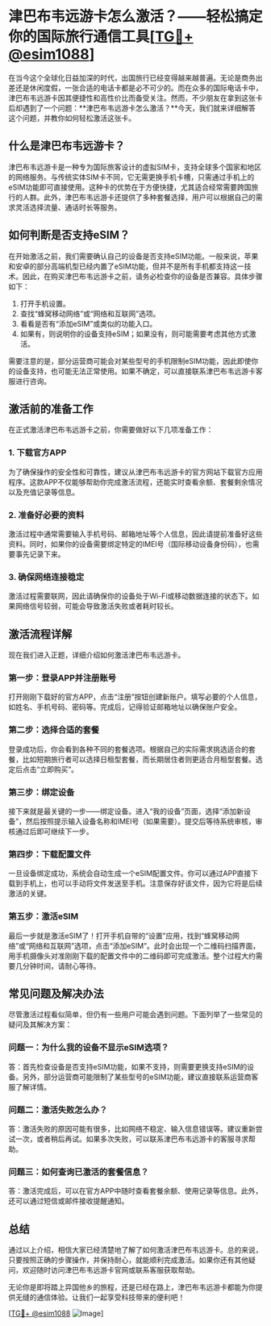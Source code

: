 # 津巴布韦远游卡怎么激活？——轻松搞定你的国际旅行通信工具[[TG💪+ @esim1088](https://t.me/s/esim1088)]

在当今这个全球化日益加深的时代，出国旅行已经变得越来越普遍。无论是商务出差还是休闲度假，一张合适的电话卡都是必不可少的。而在众多的国际电话卡中，津巴布韦远游卡因其便捷性和高性价比而备受关注。然而，不少朋友在拿到这张卡后却遇到了一个问题：**津巴布韦远游卡怎么激活？**今天，我们就来详细解答这个问题，并教你如何轻松激活这张卡。

## 什么是津巴布韦远游卡？

津巴布韦远游卡是一种专为国际旅客设计的虚拟SIM卡，支持全球多个国家和地区的网络服务。与传统实体SIM卡不同，它无需更换手机卡槽，只需通过手机上的eSIM功能即可直接使用。这种卡的优势在于方便快捷，尤其适合经常需要跨国旅行的人群。此外，津巴布韦远游卡还提供了多种套餐选择，用户可以根据自己的需求灵活选择流量、通话时长等服务。

## 如何判断是否支持eSIM？

在开始激活之前，我们需要确认自己的设备是否支持eSIM功能。一般来说，苹果和安卓的部分高端机型已经内置了eSIM功能，但并不是所有手机都支持这一技术。因此，在购买津巴布韦远游卡之前，请务必检查你的设备是否兼容。具体步骤如下：

1. 打开手机设置。
2. 查找“蜂窝移动网络”或“网络和互联网”选项。
3. 看看是否有“添加eSIM”或类似的功能入口。
4. 如果有，则说明你的设备支持eSIM；如果没有，则可能需要考虑其他方式激活。

需要注意的是，部分运营商可能会对某些型号的手机限制eSIM功能，因此即使你的设备支持，也可能无法正常使用。如果不确定，可以直接联系津巴布韦远游卡客服进行咨询。

## 激活前的准备工作

在正式激活津巴布韦远游卡之前，你需要做好以下几项准备工作：

### 1. 下载官方APP
为了确保操作的安全性和可靠性，建议从津巴布韦远游卡的官方网站下载官方应用程序。这款APP不仅能够帮助你完成激活流程，还能实时查看余额、套餐剩余情况以及充值记录等信息。

### 2. 准备好必要的资料
激活过程中通常需要输入手机号码、邮箱地址等个人信息，因此请提前准备好这些资料。同时，如果你的设备需要绑定特定的IMEI号（国际移动设备身份码），也需要事先记录下来。

### 3. 确保网络连接稳定
激活过程需要联网，因此请确保你的设备处于Wi-Fi或移动数据连接的状态下。如果网络信号较弱，可能会导致激活失败或者耗时较长。

## 激活流程详解

现在我们进入正题，详细介绍如何激活津巴布韦远游卡。

### 第一步：登录APP并注册账号
打开刚刚下载好的官方APP，点击“注册”按钮创建新账户。填写必要的个人信息，如姓名、手机号码、密码等。完成后，记得验证邮箱地址以确保账户安全。

### 第二步：选择合适的套餐
登录成功后，你会看到各种不同的套餐选项。根据自己的实际需求挑选适合的套餐，比如短期旅行者可以选择日租型套餐，而长期居住者则更适合月租型套餐。选定后点击“立即购买”。

### 第三步：绑定设备
接下来就是最关键的一步——绑定设备。进入“我的设备”页面，选择“添加新设备”，然后按照提示输入设备名称和IMEI号（如果需要）。提交后等待系统审核，审核通过后即可继续下一步。

### 第四步：下载配置文件
一旦设备绑定成功，系统会自动生成一个eSIM配置文件。你可以通过APP直接下载到手机上，也可以手动将文件发送至手机。注意保存好该文件，因为它将是后续激活的关键。

### 第五步：激活eSIM
最后一步就是激活eSIM了！打开手机自带的“设置”应用，找到“蜂窝移动网络”或“网络和互联网”选项，点击“添加eSIM”。此时会出现一个二维码扫描界面，用手机摄像头对准刚刚下载的配置文件中的二维码即可完成激活。整个过程大约需要几分钟时间，请耐心等待。

## 常见问题及解决办法

尽管激活过程看似简单，但仍有一些用户可能会遇到问题。下面列举了一些常见的疑问及其解决方案：

### 问题一：为什么我的设备不显示eSIM选项？
答：首先检查设备是否支持eSIM功能，如果不支持，则需要更换支持eSIM的设备。另外，部分运营商可能限制了某些型号的eSIM功能，建议直接联系运营商客服了解详情。

### 问题二：激活失败怎么办？
答：激活失败的原因可能有很多，比如网络不稳定、输入信息错误等。建议重新尝试一次，或者稍后再试。如果多次失败，可以联系津巴布韦远游卡的客服寻求帮助。

### 问题三：如何查询已激活的套餐信息？
答：激活完成后，可以在官方APP中随时查看套餐余额、使用记录等信息。此外，还可以通过短信或邮件接收提醒通知。

## 总结

通过以上介绍，相信大家已经清楚地了解了如何激活津巴布韦远游卡。总的来说，只要按照正确的步骤操作，并保持耐心，就能顺利完成激活。如果你还有其他疑问，欢迎随时访问津巴布韦远游卡官网或联系客服获取帮助。

无论你是即将踏上异国他乡的旅程，还是已经在路上，津巴布韦远游卡都能为你提供无缝的通信体验。让我们一起享受科技带来的便利吧！

[[TG💪+ @esim1088](https://t.me/s/esim1088) ![Image](https://i.postimg.cc/4NQfJmqS/Snipaste-2025-05-13-00-14-12.png)]